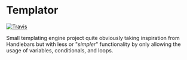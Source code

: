 # Templator
 [![Travis](https://img.shields.io/travis/maccoda/templator.svg)]()

Small templating engine project quite obviously taking inspiration from
Handlebars but with less or "*simpler*" functionality by only allowing
the usage of variables, conditionals, and loops.
